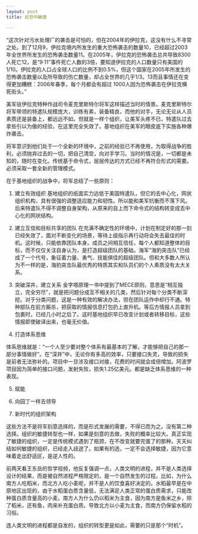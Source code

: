 ```yaml
---
layout: post
title: 反恐中敏捷

---
```


“这次针对污水处理厂的袭击是可怕的，但在2004年的伊拉克，这没有什么不寻常之处。到了12月9，伊拉克境内所发生的重大恐怖袭击的数量10，已经超过2003年全世界所发生的恐怖袭击数量11。在2005年，伊拉克的恐怖袭击总共导致8300人死亡12，是“9·11”事件死亡人数的3倍，要知道伊拉克的人口数量只有美国的1/10。伊拉克的人口占全球人口的比例不到0.5%，但这个国家在2005年所发生的恐怖袭击数量以及所导致的伤亡数量，却占全世界的几乎1/3。13而且事情还在变得更加糟糕：2006年春季，每个月都会有超过
1000人因为恐怖袭击在伊拉克横死街头。”

美军驻伊拉克特种作战司令麦克里斯特尔将军这样描述当时的情景。麦克里斯特尔将军带领的特遣队规模庞大，训练有素，装备精良，而他的对手，无论无论从人员素质还是装备上，都远远不如。但就是一样个组织，让美军头疼不已，特遣队过去拿些引以为傲的经验，在这里完全失效了。基地组织在美军的眼皮底下实施各种爆炸袭击。

将军意识到他们处于一个全新的环境中，之前的经验已不再使用，为取得战争的胜利，必须抛弃过去的一切，把自己清空，向对手学习。当时的情况是，一切都是未知的，随时在变化。传统基于命令式，层层传达的方式已经不再符合形式的需要。必须采取一套全新的管理模式。

在于基地组织的战争中，将军总结了一些原则：
1. 建立有效组织
基地组织的纸面实力远低于美国特遣队，但它的去中心化，网状组织机构，具有很强的调整适应能力和韧性。所以能和美军抗衡而不落下风。后来特遣队不得不调整自身架构，从原来的自上而下命令式的结构转变成去中心化的网状结构。

2. 建立互信和目标共享的团队
在充满不确定性的环境中，计划在制定好的那一刻已经失效了，面对不断变化的场景，等待上级指示再行动将会失去最佳的时机。这时候，只能依靠团队本身。成员之间相互信任，每个人都知道整体的目标，而不仅仅关注自身认为，是打造超级团队的基础。海军“海豹突击队”已经成了一个代号，象征着力量、勇气、技能俱佳的超级团队。但和大多数人所认为不一样的是，海豹突击队最优秀的特质其实和队员们的个人素质没有太大关系。

3. 突破深井，建立关系
金字塔原理一书中提到了MECE原则，意思是“相互独立，完全穷尽”，就是把问题分成互不相关的几类，然后针对每个分类不断深挖。对于分类问题，这是一种有效的解决办法，但在团队运作中却行不通。特种部队在前方厮杀，把获取的情报信息打包扔上直升机。等后方情报人员拿到包裹时，已经几小时之后了。这时基地组织早已改变计划或者转移目标，这些情报即使破译出来，也毫无价值。

4. 打造体系思维

体系思维就是：“一个人至少要对整个体系有最基本的了解，才能够把自己的那一部分事情做好”。在“深井”中，无论你有多高的效率，只要接口失灵，导致的损失是前者无法弥补的。项目中一旦涉及接口对接，花费的时间就会成倍增加。阿波罗项目因为简单的接口问题，发射失败，损失1.25亿美元。都是缺乏体系思维的一种表现。

5. 赋能


7. 向园丁一样去领导
8. 新时代的组织架构

这些方法不是将军刻意选择的，而是形式发展的需要，不得已而为之。没有第二种选择。组织的敏捷转型也一样，如果是刻意的去做，失败的概率比较大。真正实现了敏捷的组织，一定是传统模式遇到了瓶颈，在不改变就要完蛋了的那种。天天纠结如何敏捷的组织，已经走入歧途了。如果有的选，一定不会选择敏捷，因为它意味着走出舒适区，是逆人性的。

前两天看王东岳的哲学视频，他反复强调一点，人类文明的进程，并不是人类选择设计的结果，而是被自然进程严格限定的，是一个自然发生的过程。比如，为什么南方人吃稻米，而北方人吃小麦呢，并不是人的饮食喜好决定的。水稻最早是在中原地区出现的，由于水稻蛋白质含量低，无法满足人类正常的蛋白质需求，只能改种蛋白质含量高的小麦。南方人为什么仍以稻米为主食，因为南方是鱼米之乡，除了稻米，还有鱼，肉来补充蛋白质。导致北方以小麦为主食，而南方仍保留水稻的习俗。

连人类文明的进程都是自发的，组织的转型更是如此，需要的只是那个“时机”。





